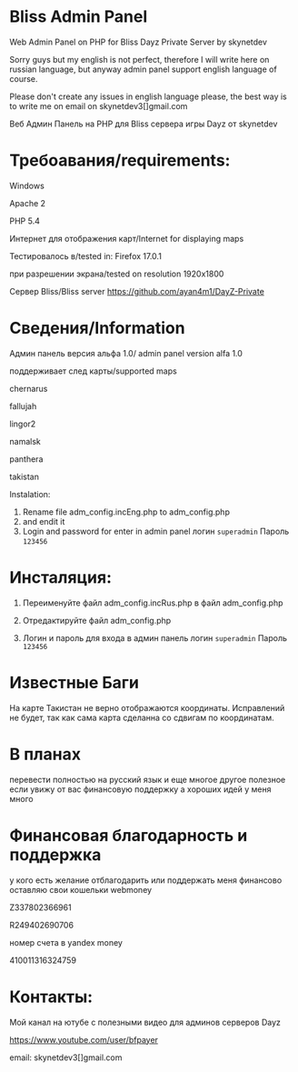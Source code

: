 Bliss Admin Panel 
=================

Web Admin Panel on PHP for Bliss Dayz Private Server by skynetdev

Sorry guys but my english is not perfect, therefore I will write here on russian language, but
anyway admin panel support english language of course.

Please don't create any issues in english language please,
the best way is to write me on email on skynetdev3[]gmail.com

Веб Админ Панель на PHP для Bliss сервера игры Dayz от skynetdev

Требоавания/requirements:
=================
Windows

Apache 2

PHP 5.4

Интернет для отображения карт/Internet for displaying maps

Тестировалось в/tested in: Firefox 17.0.1

при разрешении экрана/tested on resolution 1920x1800

Сервер Bliss/Bliss server 
https://github.com/ayan4m1/DayZ-Private


Сведения/Information
===================
Админ панель версия альфа 1.0/ admin panel version alfa 1.0

поддерживает след карты/supported maps

chernarus

fallujah

lingor2

namalsk

panthera

takistan


Instalation:
1) Rename file adm_config.incEng.php  to adm_config.php
2)  and endit it
3) Login and password for enter in admin panel логин <code>superadmin</code> Пароль <code>123456</code>



Инсталяция:
=================

1) Переименуйте файл adm_config.incRus.php в файл adm_config.php

2) Отредактируйте файл adm_config.php

3) Логин и пароль для входа в админ панель логин <code>superadmin</code> Пароль <code>123456</code>



Известные Баги
=================
На карте Такистан не верно отображаются координаты. Исправлений не будет, так как сама карта сделанна со сдвигам по координатам.

В планах
================
перевести полностью на русский язык
и еще многое другое полезное если увижу от вас финансовую поддержку
а хороших идей у меня много

Финансовая благодарность и поддержка
================
у кого есть желание отблагодарить или поддержать меня финансово
оставляю свои кошельки webmoney

Z337802366961

R249402690706

номер счета в yandex money

410011316324759



Контакты:
================
Мой канал на ютубе с полезными видео для админов серверов Dayz

https://www.youtube.com/user/bfpayer

email: skynetdev3[]gmail.com

